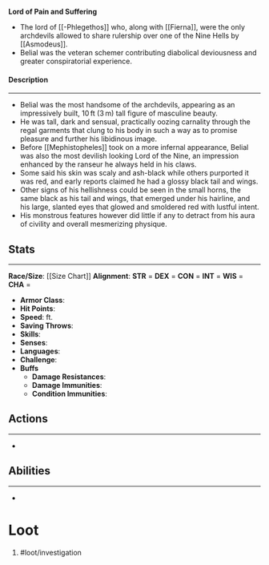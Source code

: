 **Lord of Pain and Suffering**

- The lord of [[-Phlegethos]] who, along with [[Fierna]], were the only archdevils allowed to share rulership over one of the Nine Hells by [[Asmodeus]]. 
- Belial was the veteran schemer contributing diabolical deviousness and greater conspiratorial experience.

#### Description
---
- Belial was the most handsome of the archdevils, appearing as an impressively built, 10 ft (3 m) tall figure of masculine beauty. 
- He was tall, dark and sensual, practically oozing carnality through the regal garments that clung to his body in such a way as to promise pleasure and further his libidinous image. 
- Before [[Mephistopheles]] took on a more infernal appearance, Belial was also the most devilish looking Lord of the Nine, an impression enhanced by the ranseur he always held in his claws. 
- Some said his skin was scaly and ash-black while others purported it was red, and early reports claimed he had a glossy black tail and wings. 
- Other signs of his hellishness could be seen in the small horns, the same black as his tail and wings, that emerged under his hairline, and his large, slanted eyes that glowed and smoldered red with lustful intent. 
- His monstrous features however did little if any to detract from his aura of civility and overall mesmerizing physique.

## Stats
---
**Race/Size**:
	[[Size Chart]]
**Alignment**:
	**STR** = 
	**DEX** = 
	**CON** = 
	**INT** = 
	**WIS** = 
	**CHA** = 
-   **Armor Class**:
-   **Hit Points**:
-   **Speed**: ft.
-   **Saving Throws**:
-   **Skills**:
-   **Senses**: 
-   **Languages**: 
-   **Challenge**: 
-   **Buffs**
	-   **Damage Resistances**:
	-   **Damage Immunities**:
	-   **Condition Immunities**:

## Actions
---
- 

## Abilities
---
-   

# Loot
1. #loot/investigation 
	